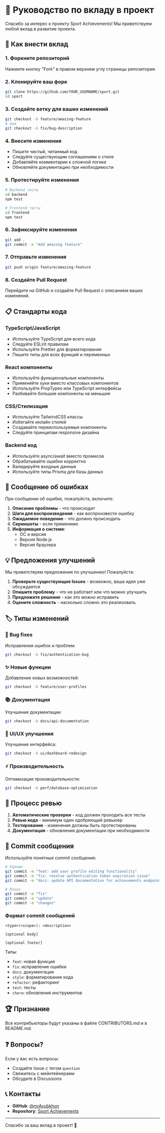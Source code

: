 # 🤝 Руководство по вкладу в проект

Спасибо за интерес к проекту Sport Achievements! Мы приветствуем любой вклад в развитие проекта.

## 🚀 Как внести вклад

### 1. Форкните репозиторий
Нажмите кнопку "Fork" в правом верхнем углу страницы репозитория.

### 2. Клонируйте ваш форк
```bash
git clone https://github.com/YOUR_USERNAME/sport.git
cd sport
```

### 3. Создайте ветку для ваших изменений
```bash
git checkout -b feature/amazing-feature
# или
git checkout -b fix/bug-description
```

### 4. Внесите изменения
- Пишите чистый, читаемый код
- Следуйте существующим соглашениям о стиле
- Добавляйте комментарии к сложной логике
- Обновляйте документацию при необходимости

### 5. Протестируйте изменения
```bash
# Backend тесты
cd backend
npm test

# Frontend тесты
cd frontend
npm test
```

### 6. Зафиксируйте изменения
```bash
git add .
git commit -m "Add amazing feature"
```

### 7. Отправьте изменения
```bash
git push origin feature/amazing-feature
```

### 8. Создайте Pull Request
Перейдите на GitHub и создайте Pull Request с описанием ваших изменений.

## 📋 Стандарты кода

### TypeScript/JavaScript
- Используйте TypeScript для всего кода
- Следуйте ESLint правилам
- Используйте Prettier для форматирования
- Пишите типы для всех функций и переменных

### React компоненты
- Используйте функциональные компоненты
- Применяйте хуки вместо классовых компонентов
- Используйте PropTypes или TypeScript интерфейсы
- Разбивайте большие компоненты на меньшие

### CSS/Стилизация
- Используйте TailwindCSS классы
- Избегайте инлайн стилей
- Создавайте переиспользуемые компоненты
- Следуйте принципам responsive дизайна

### Backend код
- Используйте async/await вместо промисов
- Обрабатывайте ошибки корректно
- Валидируйте входные данные
- Используйте типы Prisma для базы данных

## 🐛 Сообщение об ошибках

При сообщении об ошибке, пожалуйста, включите:

1. **Описание проблемы** - что происходит
2. **Шаги для воспроизведения** - как воспроизвести ошибку
3. **Ожидаемое поведение** - что должно происходить
4. **Скриншоты** - если применимо
5. **Информация о системе**:
   - ОС и версия
   - Версия Node.js
   - Версия браузера

## 💡 Предложения улучшений

Мы приветствуем предложения по улучшению! Пожалуйста:

1. **Проверьте существующие Issues** - возможно, ваша идея уже обсуждается
2. **Опишите проблему** - что не работает или что можно улучшить
3. **Предложите решение** - как это можно исправить
4. **Оцените сложность** - насколько сложно это реализовать

## 🏷️ Типы изменений

### 🐛 Bug fixes
Исправления ошибок и проблем:
```bash
git checkout -b fix/authentication-bug
```

### ✨ Новые функции
Добавление новых возможностей:
```bash
git checkout -b feature/user-profiles
```

### 📚 Документация
Улучшение документации:
```bash
git checkout -b docs/api-documentation
```

### 🎨 UI/UX улучшения
Улучшение интерфейса:
```bash
git checkout -b ui/dashboard-redesign
```

### ⚡ Производительность
Оптимизация производительности:
```bash
git checkout -b perf/database-optimization
```

## 🔄 Процесс ревью

1. **Автоматические проверки** - код должен проходить все тесты
2. **Ревью кода** - минимум один одобряющий ревьюер
3. **Тестирование** - изменения должны быть протестированы
4. **Документация** - обновления документации при необходимости

## 📝 Commit сообщения

Используйте понятные commit сообщения:

```bash
# Хорошо
git commit -m "feat: add user profile editing functionality"
git commit -m "fix: resolve authentication token expiration issue"
git commit -m "docs: update API documentation for achievements endpoint"

# Плохо
git commit -m "fix"
git commit -m "update"
git commit -m "changes"
```

### Формат commit сообщений
```
<type>(<scope>): <description>

[optional body]

[optional footer]
```

Типы:
- `feat`: новая функция
- `fix`: исправление ошибки
- `docs`: документация
- `style`: форматирование кода
- `refactor`: рефакторинг
- `test`: тесты
- `chore`: обновления инструментов

## 🏆 Признание

Все контрибьюторы будут указаны в файле CONTRIBUTORS.md и в README.md.

## ❓ Вопросы?

Если у вас есть вопросы:
- Создайте Issue с тегом `question`
- Свяжитесь с мейнтейнерами
- Обсудите в Discussions

## 📞 Контакты

- **GitHub**: [@mrAyubkhon](https://github.com/mrAyubkhon)
- **Repository**: [Sport Achievements](https://github.com/mrAyubkhon/sport)

---

Спасибо за ваш вклад в проект! 🎉
